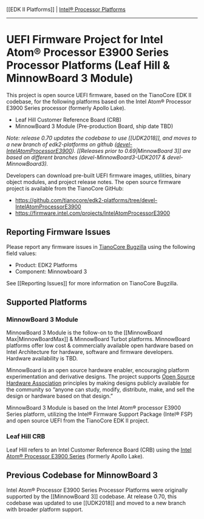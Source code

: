 [[EDK II Platforms]] | [Intel® Processor Platforms](https://github.com/tianocore/tianocore.github.io/wiki/EDK-II-Platforms#intel-processor-platforms)

***

# UEFI Firmware Project for Intel Atom® Processor E3900 Series Processor Platforms (Leaf Hill & MinnowBoard 3 Module)

This project is open source UEFI firmware, based on the TianoCore EDK II codebase, for the following platforms based on the Intel Atom® Processor E3900 Series processor (formerly Apollo Lake).

* Leaf Hill Customer Reference Board (CRB)
* MinnowBoard 3 Module (Pre-production Board, ship date TBD)

_Note: release 0.70 updates the codebase to use [[UDK2018]], and moves to a new branch of edk2-platforms on github ([devel-IntelAtomProcessorE3900](https://github.com/tianocore/edk2-platforms/tree/devel-IntelAtomProcessorE3900)). [[Releases prior to 0.69|MinnowBoard 3]] are based on different branches (devel-MinnowBoard3-UDK2017 & devel-MinnowBoard3)._

Developers can download pre-built UEFI firmware images, utilities, binary object modules, and project release notes. The open source firmware project is available from the TianoCore GitHub:

*  https://github.com/tianocore/edk2-platforms/tree/devel-IntelAtomProcessorE3900
*  https://firmware.intel.com/projects/IntelAtomProcessorE3900

## Reporting Firmware Issues

Please report any firmware issues in [TianoCore Bugzilla](https://bugzilla.tianocore.org/) using the following field values:

* Product: EDK2 Platforms
* Component: Minnowboard 3

See [[Reporting Issues]] for more information on TianoCore Bugzilla. 

## Supported Platforms

### MinnowBoard 3 Module

MinnowBoard 3 Module is the follow-on to the [[MinnowBoard Max|MinnowBoardMax]] & MinnowBoard Turbot platforms. MinnowBoard platforms offer low cost & commercially available open hardware based on Intel Architecture for hardware, software and firmware developers. Hardware availability is TBD.

MinnowBoard is an open source hardware enabler, encouraging platform experimentation and derivative designs. The project supports [Open Source Hardware Association](http://www.oshwa.org/) principles by making designs publicly available for the community so “anyone can study, modify, distribute, make, and sell the design or hardware based on that design.”

MinnowBoard 3 Module is based on the Intel Atom® processor E3900 Series platform, utilizing the Intel® Firmware Support Package (Intel® FSP) and open source UEFI from the TianoCore EDK II project. 

### Leaf Hill CRB

Leaf Hill refers to an Intel Customer Reference Board (CRB) using the [Intel Atom® Processor E3900 Series](https://www.intel.com/content/www/us/en/embedded/products/apollo-lake/overview.html) (formerly Apollo Lake). 

## Previous Codebase for MinnowBoard 3

Intel Atom® Processor E3900 Series Processor Platforms were originally supported by the [[MinnowBoard 3]] codebase. At release 0.70, this codebase was updated to use [[UDK2018]] and moved to a new branch with broader platform support.